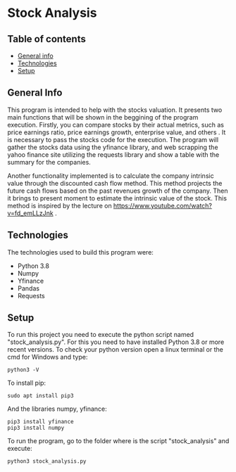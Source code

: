 # Stock Analysis

## Table of contents
* [General info](#general-info)
* [Technologies](#technologies)
* [Setup](#setup)

## General Info
This program is intended to help with the stocks valuation. It presents two main functions that will be shown in the beggining of the program execution. Firstly, you can compare stocks by their actual metrics, such as price earnings ratio, price earnings growth, enterprise value, and others . It is necessary to pass the stocks code for the execution. The program will gather the stocks data using the yfinance library, and web scrapping the yahoo finance site utilizing the requests library and show a table with the summary for the companies.

Another functionality implemented is to calculate the company intrinsic value through the discounted cash flow method. This method projects the future cash flows based on the past revenues growth of the company. Then it brings to present moment to estimate the intrinsic value of the stock. This method is inspired by the lecture on https://www.youtube.com/watch?v=fd_emLLzJnk .

 ## Technologies
 The technologies used to build this program were:
 * Python 3.8
 * Numpy
 * Yfinance
 * Pandas
 * Requests
 
 ## Setup
 To run this project you need to execute the python script named "stock_analysis.py". For this you need to have installed Python 3.8 or more recent versions. To check your python version open a linux terminal or the cmd for Windows and type:
 ```
 python3 -V
 ```
 To install pip:
 ```
 sudo apt install pip3
```
 And the libraries numpy, yfinance:
 ```
 pip3 install yfinance
 pip3 install numpy
 ```
 To run the program, go to the folder where is the script "stock_analysis" and execute:
 ```
 python3 stock_analysis.py
 ```
